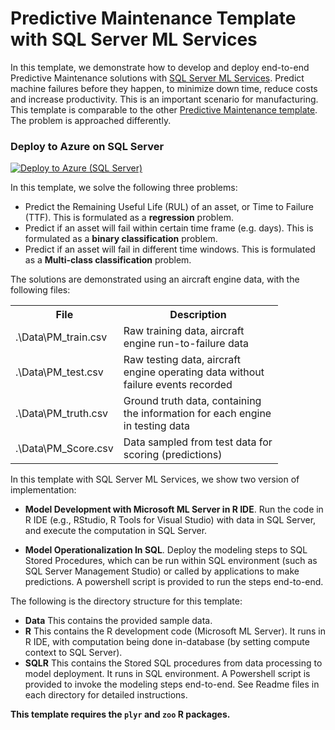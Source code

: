 # Predictive Maintenance Template with SQL Server ML Services

In this template, we demonstrate how to develop and deploy end-to-end Predictive Maintenance solutions with [SQL Server ML Services](https://docs.microsoft.com/en-us/sql/advanced-analytics/what-is-sql-server-machine-learning). Predict machine failures before they happen, to minimize down time, reduce costs and increase productivity. This is an important scenario for manufacturing. This template is comparable to the other [Predictive Maintenance template](https://github.com/Microsoft/SQL-Server-R-Services-Samples/blob/master/PredictiveMaintenanceModelingGuide). The problem is approached differently.

### Deploy to Azure on SQL Server
[![Deploy to Azure (SQL Server)](https://raw.githubusercontent.com/Azure/Azure-CortanaIntelligence-SolutionAuthoringWorkspace/master/docs/images/DeployToAzure.PNG)](https://portal.azure.com/#create/Microsoft.Template/uri/https%3A%2F%2Fraw.githubusercontent.com%2FMicrosoft%2FSQL-Server-R-Services-Samples%2Fmaster%2FPredictiveMaintenance%2FArmTemplates%2Fpredictivemaintenance_arm.json)


In this template, we solve the following three problems:

- Predict the Remaining Useful Life (RUL) of an asset, or Time to Failure (TTF). This is formulated as a **regression** problem.  
- Predict if an asset will fail within certain time frame (e.g. days). This is formulated as a **binary classification** problem. 
- Predict if an asset will fail in different time windows. This is formulated as a **Multi-class classification** problem. 

The solutions are demonstrated using an aircraft engine data, with the following files:
<table style="width:85%">
  <tr>
    <th>File</th>
    <th>Description</th>
  </tr>
  <tr>
    <td>.\Data\PM_train.csv</td>
    <td>Raw training data, aircraft engine run-to-failure data</td>
  </tr>
  <tr>
    <td>.\Data\PM_test.csv</td>
    <td>Raw testing data, aircraft engine operating data without failure events recorded</td>
  </tr>
<tr>
    <td>.\Data\PM_truth.csv</td>
    <td>Ground truth data, containing the information for each engine in testing data</td>
  </tr>  
<tr>
    <td>.\Data\PM_Score.csv</td>
    <td>Data sampled from test data for scoring (predictions) </td>
  </tr>
</table>

In this template with SQL Server ML Services, we show two version of implementation:
 
- **Model Development with Microsoft ML Server in R IDE**. Run the code in R IDE (e.g., RStudio, R Tools for Visual Studio) with data in SQL Server, and execute the computation in SQL Server.

- **Model Operationalization In SQL**. Deploy the modeling steps to SQL Stored Procedures, which can be run within SQL environment (such as SQL Server Management Studio) or called by applications to make predictions. A powershell script is provided to run the steps end-to-end. 

The following is the directory structure for this template:

* **Data**    This contains the provided sample data.
* **R**	      This contains the R development code (Microsoft ML Server). It runs in R IDE, with computation being done in-database (by setting compute context to SQL Server). 
* **SQLR**    This contains the Stored SQL procedures from data processing to model deployment. It runs in SQL environment. A Powershell script is provided to invoke the modeling steps end-to-end.  See Readme files in each directory for detailed instructions.

**This template requires the `plyr` and `zoo` R packages.**
